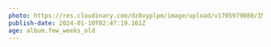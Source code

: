 ```yaml
---
photo: https://res.cloudinary.com/dz8vyplpm/image/upload/v1705979080/IMG_8311_swtetd.jpg
publish-date: 2024-01-10T02:47:19.161Z
age: album.few_weeks_old
---
```

